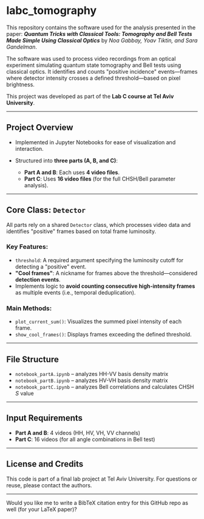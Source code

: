 # labc_tomography

This repository contains the software used for the analysis presented in the paper:
***Quantum Tricks with Classical Tools: Tomography and Bell Tests Made Simple Using Classical Optics***
by *Noa Gabbay, Yoav Tiktin, and Sara Gandelman*.

The software was used to process video recordings from an optical experiment simulating quantum state tomography and Bell tests using classical optics. It identifies and counts "positive incidence" events—frames where detector intensity crosses a defined threshold—based on pixel brightness.

This project was developed as part of the **Lab C course at Tel Aviv University**.

---

## Project Overview

* Implemented in Jupyter Notebooks for ease of visualization and interaction.
* Structured into **three parts (A, B, and C)**:

  * **Part A and B**: Each uses **4 video files**.
  * **Part C**: Uses **16 video files** (for the full CHSH/Bell parameter analysis).

---

## Core Class: `Detector`

All parts rely on a shared `Detector` class, which processes video data and identifies "positive" frames based on total frame luminosity.

### Key Features:

* `threshold`: A required argument specifying the luminosity cutoff for detecting a "positive" event.
* **"Cool frames"**: A nickname for frames above the threshold—considered **detection events**.
* Implements logic to **avoid counting consecutive high-intensity frames** as multiple events (i.e., temporal deduplication).

### Main Methods:

* `plot_current_sum()`: Visualizes the summed pixel intensity of each frame.
* `show_cool_frames()`: Displays frames exceeding the defined threshold.

---

## File Structure

* `notebook_partA.ipynb` – analyzes HH-VV basis density matrix
* `notebook_partB.ipynb` – analyzes HV-VH basis density matrix
* `notebook_partC.ipynb` – analyzes Bell correlations and calculates CHSH $S$ value

---

## Input Requirements

* **Part A and B**: 4 videos (HH, HV, VH, VV channels)
* **Part C**: 16 videos (for all angle combinations in Bell test)

---

## License and Credits

This code is part of a final lab project at Tel Aviv University.
For questions or reuse, please contact the authors.

---

Would you like me to write a BibTeX citation entry for this GitHub repo as well (for your LaTeX paper)?





